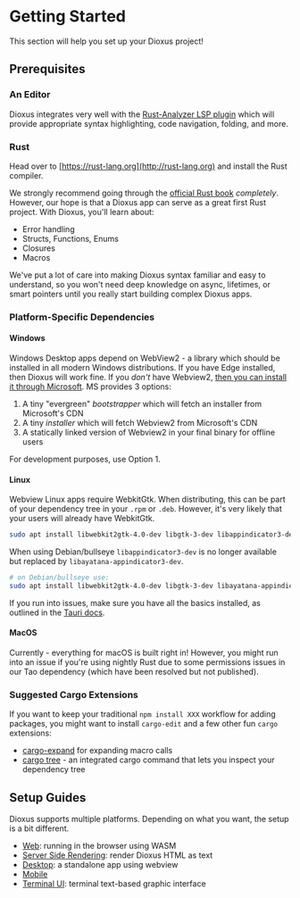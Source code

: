 # Getting Started

This section will help you set up your Dioxus project!

## Prerequisites

### An Editor

Dioxus integrates very well with the [Rust-Analyzer LSP plugin](https://rust-analyzer.github.io) which will provide appropriate syntax highlighting, code navigation, folding, and more.

### Rust

Head over to [https://rust-lang.org](http://rust-lang.org) and install the Rust compiler.

We strongly recommend going through the [official Rust book](https://doc.rust-lang.org/book/ch01-00-getting-started.html) _completely_. However, our hope is that a Dioxus app can serve as a great first Rust project. With Dioxus, you'll learn about:

- Error handling
- Structs, Functions, Enums
- Closures
- Macros

We've put a lot of care into making Dioxus syntax familiar and easy to understand, so you won't need deep knowledge on async, lifetimes, or smart pointers until you really start building complex Dioxus apps.

### Platform-Specific Dependencies

#### Windows

Windows Desktop apps depend on WebView2 - a library which should be installed in all modern Windows distributions. If you have Edge installed, then Dioxus will work fine. If you *don't* have Webview2, [then you can install it through Microsoft](https://developer.microsoft.com/en-us/microsoft-edge/webview2/). MS provides 3 options:

1. A tiny "evergreen" *bootstrapper* which will fetch an installer from Microsoft's CDN
2. A tiny *installer* which will fetch Webview2 from Microsoft's CDN
3. A statically linked version of Webview2 in your final binary for offline users

For development purposes, use Option 1.

#### Linux

Webview Linux apps require WebkitGtk. When distributing, this can be part of your dependency tree in your `.rpm` or `.deb`. However, it's very likely that your users will already have WebkitGtk.

```bash
sudo apt install libwebkit2gtk-4.0-dev libgtk-3-dev libappindicator3-dev
```

When using Debian/bullseye `libappindicator3-dev` is no longer available but replaced by `libayatana-appindicator3-dev`.

```bash
# on Debian/bullseye use:
sudo apt install libwebkit2gtk-4.0-dev libgtk-3-dev libayatana-appindicator3-dev
```

If you run into issues, make sure you have all the basics installed, as outlined in the [Tauri docs](https://tauri.studio/v1/guides/getting-started/prerequisites#setting-up-linux).


#### MacOS

Currently - everything for macOS is built right in! However, you might run into an issue if you're using nightly Rust due to some permissions issues in our Tao dependency (which have been resolved but not published).

### Suggested Cargo Extensions

If you want to keep your traditional `npm install XXX` workflow for adding packages, you might want to install `cargo-edit` and a few other fun `cargo` extensions:

- [cargo-expand](https://github.com/dtolnay/cargo-expand) for expanding macro calls
- [cargo tree](https://doc.rust-lang.org/cargo/commands/cargo-tree.html) - an integrated cargo command that lets you inspect your dependency tree


## Setup Guides

Dioxus supports multiple platforms. Depending on what you want, the setup is a bit different.

- [Web](web.md): running in the browser using WASM
- [Server Side Rendering](ssr.md): render Dioxus HTML as text
- [Desktop](desktop.md): a standalone app using webview
- [Mobile](mobile.md)
- [Terminal UI](tui.md): terminal text-based graphic interface